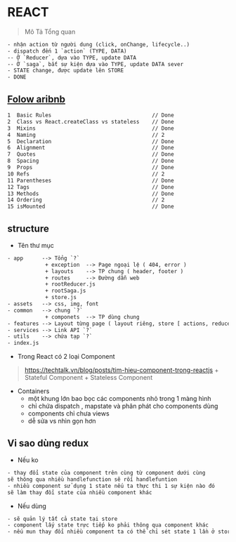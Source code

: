 # REACT

> Mô Tả Tổng quan
```html
- nhận action từ người dung (click, onChange, lifecycle..)
- dispatch đến 1 `action` (TYPE, DATA)
-- Ở `Reducer`, dựa vào TYPE, update DATA
-- Ở `saga`, bắt sự kiện dựa vào TYPE, update DATA sever
- STATE change, được update lên STORE
- DONE
```

## [Folow aribnb](https://github.com/airbnb/javascript/tree/master/react)
```html
1  Basic Rules                                // Done
2  Class vs React.createClass vs stateless    // Done
3  Mixins                                     // Done
4  Naming                                     // 2
5  Declaration                                // Done
6  Alignment                                  // Done
7  Quotes                                     // Done
8  Spacing                                    // Done
9  Props                                      // Done
10 Refs                                       // 2
11 Parentheses                                // Done
12 Tags                                       // Done
13 Methods                                    // Done
14 Ordering                                   // 2
15 isMounted                                  // Done
```
## structure
- Tên thư mục
```html
- app      --> Tổng `?`
            + exception  --> Page ngoại lệ ( 404, error )
            + layouts    --> TP chung ( header, footer )
            + routes     --> Đường dẫn web
            + rootReducer.js
            + rootSaga.js
            + store.js
- assets   --> css, img, font
- common   --> chung `?`
            + componets  --> TP dùng chung
- features --> Layout từng page ( layout riêng, store [ actions, reducer, sage ] riêng, components riêng )
- services --> Link API `?`
- utils    --> chứa tạp `?`
- index.js
```
- Trong React  có 2 loại Component
> https://techtalk.vn/blog/posts/tim-hieu-component-trong-reactjs
    + Stateful Component 
    + Stateless Component

- Containers
    + một khung lớn bao bọc các components nhỏ trong 1 màng hình
    + chỉ chứa dispatch , mapstate và phân phát cho components dùng
    + components chỉ chưa views
    + dễ sửa vs nhìn gọn hơn

## Vi sao dùng redux
- Nếu ko
```html
- thay đổi state của component trên cùng từ component dưới cùng
sẽ thông qua nhiều handlefunction sẽ rối handlefuntion
- nhiều component sử dụng 1 state nếu ta thực thi 1 sự kiện nào đó 
sẽ làm thay đổi state của nhiều component khác
```
- Nếu dùng
```html
- sẽ quản lý tất cả state tại store
- component lấy state trực tiếp ko phải thông qua component khác
- nếu mun thay đổi nhiều component ta có thể chỉ sét state 1 lần ở store
```
